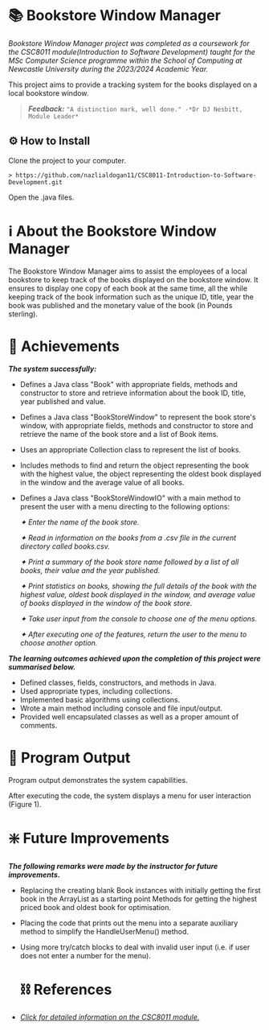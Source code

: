 # 📚 Bookstore Window Manager 

*Bookstore Window Manager project was completed as a coursework for the CSC8011 module(Introduction to Software Development) taught for the MSc Computer Science programme within the School of Computing at Newcastle University during the 2023/2024 Academic Year.*

This project aims to provide a tracking system for the books displayed on a local bookstore window.

>___Feedback:___
> `"A distinction mark, well done."
> -*Dr DJ Nesbitt, Module Leader*`

## ⚙️ How to Install 

Clone the project to your computer.

```
> https://github.com/nazlialdogan11/CSC8011-Introduction-to-Software-Development.git
```

Open the .java files.

# ℹ About the Bookstore Window Manager

The Bookstore Window Manager aims to assist the employees of a local bookstore to keep track of the books displayed on the bookstore window. It ensures to display one copy of each book at the same time, all the while keeping track of the book information such as the unique ID, title, year the book was published and the monetary value of the book (in Pounds sterling).

# 🔖 Achievements

***The system successfully:***
- Defines a Java class "Book" with appropriate fields, methods and constructor to store and retrieve information about the book ID, title, year published and value.
- Defines a Java class "BookStoreWindow" to represent the book store's window, with appropriate fields, methods and constructor to store and retrieve the name of the book store and a list of Book items.
- Uses an appropriate Collection class to represent the list of books.
- Includes methods to find and return the object representing the book with the highest value, the object representing the oldest book displayed in the window and the average value of all books.
- Defines a Java class "BookStoreWindowIO" with a main method to present the user with a menu directing to the following options:

     _✦ Enter the name of the book store._

     _✦ Read in information on the books from a .csv file in the current directory called books.csv._

    _✦ Print a summary of the book store name followed by a list of all books, their value and the year published._

    _✦ Print statistics on books, showing the full details of the book with the highest value, oldest book displayed in the window, and average value of books displayed in the window of the book store._

    _✦ Take user input from the console to choose one of the menu options._

    _✦ After executing one of the features, return the user to the menu to choose another option._
  
***The learning outcomes achieved upon the completion of this project were summarised below.***
- Defined classes, fields, constructors, and methods in Java.
- Used appropriate types, including collections.
- Implemented basic algorithms using collections.
- Wrote a main method including console and file input/output.
- Provided well encapsulated classes as well as a proper amount of comments.

# 📄 Program Output

Program output demonstrates the system capabilities.

After executing the code, the system displays a menu for user interaction (Figure 1).

# ❇️ Future Improvements

***The following remarks were made by the instructor for future improvements.***
- Replacing the creating blank Book instances with initially getting the first book in the ArrayList as a starting point Methods for getting the highest priced book and oldest book for optimisation.
- Placing the code that prints out the menu into a separate auxiliary method to simplify the HandleUserMenu() method.
- Using more try/catch blocks to deal with invalid user input (i.e. if user does not enter a number for the menu).

  # ⛓️ References

- [*Click for detailed information on the CSC8011 module.*](https://www.ncl.ac.uk/module-catalogue/module.php?code=CSC8011])
  





